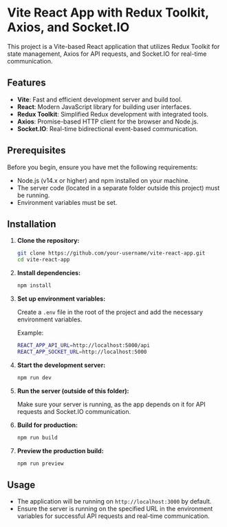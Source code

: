 # Vite React App with Redux Toolkit, Axios, and Socket.IO

This project is a Vite-based React application that utilizes Redux Toolkit for state management, Axios for API requests, and Socket.IO for real-time communication.

## Features

- **Vite**: Fast and efficient development server and build tool.
- **React**: Modern JavaScript library for building user interfaces.
- **Redux Toolkit**: Simplified Redux development with integrated tools.
- **Axios**: Promise-based HTTP client for the browser and Node.js.
- **Socket.IO**: Real-time bidirectional event-based communication.

## Prerequisites

Before you begin, ensure you have met the following requirements:

- Node.js (v14.x or higher) and npm installed on your machine.
- The server code (located in a separate folder outside this project) must be running.
- Environment variables must be set.

## Installation

1. **Clone the repository:**
   ```bash
   git clone https://github.com/your-username/vite-react-app.git
   cd vite-react-app
   ```

2. **Install dependencies:**
   ```bash
   npm install
   ```

3. **Set up environment variables:**
   
   Create a `.env` file in the root of the project and add the necessary environment variables.

   Example:
   ```bash
   REACT_APP_API_URL=http://localhost:5000/api
   REACT_APP_SOCKET_URL=http://localhost:5000
   ```

4. **Start the development server:**
   ```bash
   npm run dev
   ```

5. **Run the server (outside of this folder):**

   Make sure your server is running, as the app depends on it for API requests and Socket.IO communication.

6. **Build for production:**
   ```bash
   npm run build
   ```

7. **Preview the production build:**
   ```bash
   npm run preview
   ```

## Usage

- The application will be running on `http://localhost:3000` by default.
- Ensure the server is running on the specified URL in the environment variables for successful API requests and real-time communication.

